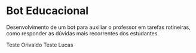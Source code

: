 # Bot Educacional

Desenvolvimento de um bot para auxiliar o professor em tarefas rotineiras, como responder as dúvidas mais recorrentes dos estudantes.

Teste Orivaldo
Teste Lucas
